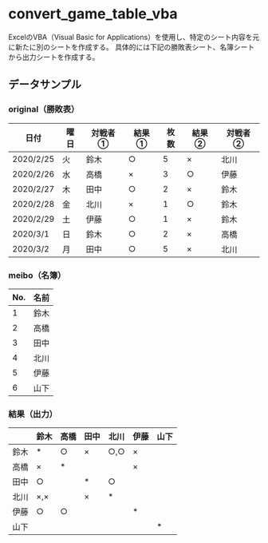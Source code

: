 # convert_game_table_vba
ExcelのVBA（Visual Basic for Applications）を使用し、特定のシート内容を元に新たに別のシートを作成する。
具体的には下記の勝敗表シート、名簿シートから出力シートを作成する。

## データサンプル
### original（勝敗表）
| 日付      | 曜日 | 対戦者① | 結果① | 枚数 | 結果② | 対戦者② |
|-----------|------|---------|-------|------|-------|---------|
| 2020/2/25 | 火   | 鈴木    | ○     | 5    | ×     | 北川    |
| 2020/2/26 | 水   | 高橋    | ×     | 3    | ○     | 伊藤    |
| 2020/2/27 | 木   | 田中    | ○     | 2    | ×     | 鈴木    |
| 2020/2/28 | 金   | 北川    | ×     | 1    | ○     | 鈴木    |
| 2020/2/29 | 土   | 伊藤    | ○     | 1    | ×     | 鈴木    |
| 2020/3/1  | 日   | 鈴木    | ○     | 2    | ×     | 高橋    |
| 2020/3/2  | 月   | 田中    | ○     | 5    | ×     | 北川    |

### meibo（名簿）
| No. | 名前 |
|-----|------|
| 1   | 鈴木 |
| 2   | 高橋 |
| 3   | 田中 |
| 4   | 北川 |
| 5   | 伊藤 |
| 6   | 山下 |

### 結果（出力）
|      | 鈴木 | 高橋 | 田中 | 北川 | 伊藤 | 山下 |
|------|------|------|------|------|------|------|
| 鈴木 | *    | ○    | ×    | ○,○  | ×    | 　   |
| 高橋 | ×    | *    | 　   | 　   | ×    | 　   |
| 田中 | ○    | 　   | *    | ○    | 　   | 　   |
| 北川 | ×,×  | 　   | ×    | *    | 　   | 　   |
| 伊藤 | ○    | ○    | 　   | 　   | *    | 　   |
| 山下 | 　   | 　   | 　   | 　   | 　   | *    |
